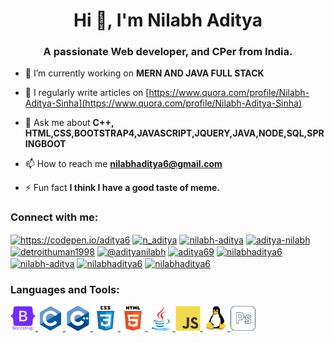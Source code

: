 <h1 align="center">Hi 👋, I'm Nilabh Aditya</h1>
<h3 align="center">A passionate Web developer, and CPer from India.</h3>

- 🌱 I’m currently working on  **MERN AND JAVA FULL STACK**

- 📝 I regularly write articles on [https://www.quora.com/profile/Nilabh-Aditya-Sinha](https://www.quora.com/profile/Nilabh-Aditya-Sinha)

- 💬 Ask me about **C++, HTML,CSS,BOOTSTRAP4,JAVASCRIPT,JQUERY,JAVA,NODE,SQL,SPRINGBOOT**

- 📫 How to reach me **nilabhaditya6@gmail.com**

- ⚡ Fun fact **I think I have a good taste of meme.**

<h3 align="left">Connect with me:</h3>
<p align="left">
<a href="https://codepen.io/https://codepen.io/aditya6" target="blank"><img align="center" src="https://raw.githubusercontent.com/rahuldkjain/github-profile-readme-generator/master/src/images/icons/Social/codepen.svg" alt="https://codepen.io/aditya6" height="30" width="40" /></a>
<a href="https://twitter.com/n_aditya" target="blank"><img align="center" src="https://raw.githubusercontent.com/rahuldkjain/github-profile-readme-generator/master/src/images/icons/Social/twitter.svg" alt="n_aditya" height="30" width="40" /></a>
<a href="https://linkedin.com/in/nilabh-aditya" target="blank"><img align="center" src="https://raw.githubusercontent.com/rahuldkjain/github-profile-readme-generator/master/src/images/icons/Social/linked-in-alt.svg" alt="nilabh-aditya" height="30" width="40" /></a>
<a href="https://stackoverflow.com/users/aditya-nilabh" target="blank"><img align="center" src="https://raw.githubusercontent.com/rahuldkjain/github-profile-readme-generator/master/src/images/icons/Social/stack-overflow.svg" alt="aditya-nilabh" height="30" width="40" /></a>
<a href="https://instagram.com/detroithuman1998" target="blank"><img align="center" src="https://raw.githubusercontent.com/rahuldkjain/github-profile-readme-generator/master/src/images/icons/Social/instagram.svg" alt="detroithuman1998" height="30" width="40" /></a>
<a href="https://medium.com/@adityanilabh" target="blank"><img align="center" src="https://raw.githubusercontent.com/rahuldkjain/github-profile-readme-generator/master/src/images/icons/Social/medium.svg" alt="@adityanilabh" height="30" width="40" /></a>
<a href="https://www.codechef.com/users/aditya69" target="blank"><img align="center" src="https://cdn.jsdelivr.net/npm/simple-icons@3.1.0/icons/codechef.svg" alt="aditya69" height="30" width="40" /></a>
<a href="https://www.hackerrank.com/nilabhaditya6" target="blank"><img align="center" src="https://raw.githubusercontent.com/rahuldkjain/github-profile-readme-generator/master/src/images/icons/Social/hackerrank.svg" alt="nilabhaditya6" height="30" width="40" /></a>
<a href="https://codeforces.com/profile/nilabh-aditya" target="blank"><img align="center" src="https://cdn.jsdelivr.net/npm/simple-icons@3.0.1/icons/codeforces.svg" alt="nilabh-aditya" height="30" width="40" /></a>
<a href="https://www.leetcode.com/nilabhaditya6" target="blank"><img align="center" src="https://raw.githubusercontent.com/rahuldkjain/github-profile-readme-generator/master/src/images/icons/Social/leet-code.svg" alt="nilabhaditya6" height="30" width="40" /></a>
<a href="https://auth.geeksforgeeks.org/user/nilabhaditya6" target="blank"><img align="center" src="https://raw.githubusercontent.com/rahuldkjain/github-profile-readme-generator/master/src/images/icons/Social/geeks-for-geeks.svg" alt="nilabhaditya6" height="30" width="40" /></a>
</p>

<h3 align="left">Languages and Tools:</h3>
<p align="left"> <a href="https://getbootstrap.com" target="_blank"> <img src="https://raw.githubusercontent.com/devicons/devicon/master/icons/bootstrap/bootstrap-plain-wordmark.svg" alt="bootstrap" width="40" height="40"/> </a> <a href="https://www.cprogramming.com/" target="_blank"> <img src="https://raw.githubusercontent.com/devicons/devicon/master/icons/c/c-original.svg" alt="c" width="40" height="40"/> </a> <a href="https://www.w3schools.com/cpp/" target="_blank"> <img src="https://raw.githubusercontent.com/devicons/devicon/master/icons/cplusplus/cplusplus-original.svg" alt="cplusplus" width="40" height="40"/> </a> <a href="https://www.w3schools.com/css/" target="_blank"> <img src="https://raw.githubusercontent.com/devicons/devicon/master/icons/css3/css3-original-wordmark.svg" alt="css3" width="40" height="40"/> </a> <a href="https://www.w3.org/html/" target="_blank"> <img src="https://raw.githubusercontent.com/devicons/devicon/master/icons/html5/html5-original-wordmark.svg" alt="html5" width="40" height="40"/> </a> <a href="https://www.java.com" target="_blank"> <img src="https://raw.githubusercontent.com/devicons/devicon/master/icons/java/java-original.svg" alt="java" width="40" height="40"/> </a> <a href="https://developer.mozilla.org/en-US/docs/Web/JavaScript" target="_blank"> <img src="https://raw.githubusercontent.com/devicons/devicon/master/icons/javascript/javascript-original.svg" alt="javascript" width="40" height="40"/> </a> <a href="https://www.linux.org/" target="_blank"> <img src="https://raw.githubusercontent.com/devicons/devicon/master/icons/linux/linux-original.svg" alt="linux" width="40" height="40"/> </a> <a href="https://www.photoshop.com/en" target="_blank"> <img src="https://raw.githubusercontent.com/devicons/devicon/master/icons/photoshop/photoshop-line.svg" alt="photoshop" width="40" height="40"/> </a> </p>
